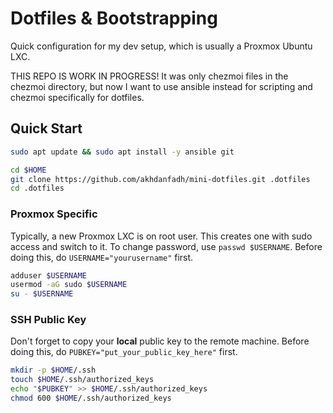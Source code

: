 # Dotfiles & Bootstrapping

Quick configuration for my dev setup, which is usually a Proxmox Ubuntu LXC.

THIS REPO IS WORK IN PROGRESS! It was only chezmoi files in the chezmoi directory, but now I want to use ansible instead for scripting and chezmoi specifically for dotfiles.

## Quick Start

```bash
sudo apt update && sudo apt install -y ansible git

cd $HOME
git clone https://github.com/akhdanfadh/mini-dotfiles.git .dotfiles
cd .dotfiles
```

### Proxmox Specific

Typically, a new Proxmox LXC is on root user. This creates one with sudo access and switch to it. To change password, use `passwd $USERNAME`. Before doing this, do `USERNAME="yourusername"` first.

```bash
adduser $USERNAME
usermod -aG sudo $USERNAME
su - $USERNAME
```

### SSH Public Key

Don't forget to copy your **local** public key to the remote machine. Before doing this, do `PUBKEY="put_your_public_key_here"` first.

```bash
mkdir -p $HOME/.ssh
touch $HOME/.ssh/authorized_keys
echo "$PUBKEY" >> $HOME/.ssh/authorized_keys
chmod 600 $HOME/.ssh/authorized_keys
```
